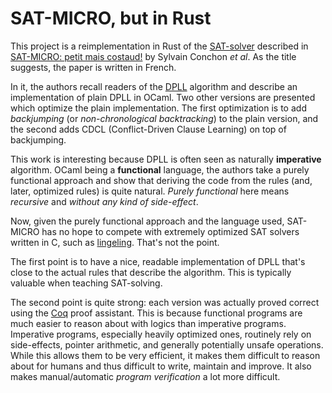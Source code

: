 # SAT-MICRO, but in Rust

This project is a reimplementation in Rust of the [SAT-solver] described in [SAT-MICRO: petit mais
costaud!][link] by Sylvain Conchon *et al*. As the title suggests, the paper is written in French.

In it, the authors recall readers of the [DPLL] algorithm and describe an implementation of plain
DPLL in OCaml. Two other versions are presented which optimize the plain implementation. The first
optimization is to add *backjumping* (or *non-chronological backtracking*) to the plain version,
and the second adds CDCL (Conflict-Driven Clause Learning) on top of backjumping.

This work is interesting because DPLL is often seen as naturally **imperative** algorithm. OCaml
being a **functional** language, the authors take a purely functional approach and show that
deriving the code from the rules (and, later, optimized rules) is quite natural. *Purely
functional* here means *recursive* and *without any kind of side-effect*.

Now, given the purely functional approach and the language used, SAT-MICRO has no hope to compete
with extremely optimized SAT solvers written in C, such as [lingeling]. That's not the point.

The first point is to have a nice, readable implementation of DPLL that's close to the actual
rules that describe the algorithm. This is typically valuable when teaching SAT-solving.

The second point is quite strong: each version was actually proved correct using the [Coq] proof
assistant. This is because functional programs are much easier to reason about with logics than
imperative programs. Imperative programs, especially heavily optimized ones, routinely rely on
side-effects, pointer arithmetic, and generally potentially unsafe operations. While this allows
them to be very efficient, it makes them difficult to reason about for humans and thus difficult to
write, maintain and improve. It also makes manual/automatic *program verification* a lot more
difficult.


[SAT-solver]: https://en.wikipedia.org/wiki/Boolean_satisfiability_problem
(SAT on wikipedia)
[link]: https://hal.inria.fr/inria-00202831/document
(SAT-MICRO paper on HAL)
[DPLL]: https://en.wikipedia.org/wiki/Boolean_satisfiability_problem#Algorithms_for_solving_SAT
(SAT algorithms on wikipedia)
[lingeling]: http://fmv.jku.at/lingeling
(lingeling official website)
[Coq]: https://coq.inria.fr
(Coq official website)